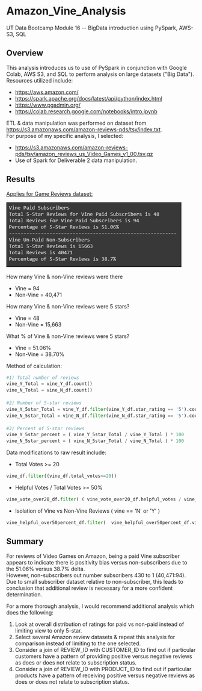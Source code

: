 # Amazon_Vine_Analysis
UT Data Bootcamp Module 16 -- BigData introduction using PySpark, AWS-S3, SQL
<!--
There is a title, and there are multiple sections (2 pt)
Each section has a heading and subheading (2 pt)
Links to images are working, and code is formatted and displayed correctly (2 pt).
-->

<!--
Overview of the analysis: Explain the purpose of this analysis.
The purpose of this analysis is well defined (3 pt)
-->
## Overview

This analysis introduces us to use of PySpark in conjunction with Google Colab, AWS S3, and SQL to perform analysis on large datasets ("Big Data").
Resources utilized include:
* https://aws.amazon.com/
* https://spark.apache.org/docs/latest/api/python/index.html
* https://www.pgadmin.org/
* https://colab.research.google.com/notebooks/intro.ipynb

ETL & data manipulation was performed on dataset from https://s3.amazonaws.com/amazon-reviews-pds/tsv/index.txt.  
For purpose of my specific analysis, I selected:
* https://s3.amazonaws.com/amazon-reviews-pds/tsv/amazon_reviews_us_Video_Games_v1_00.tsv.gz
* Use of Spark for Deliverable 2 data manipulation.

<!--
Results: Using bulleted lists and images of DataFrames as support, address the following questions:
How many Vine reviews and non-Vine reviews were there?
How many Vine reviews were 5 stars? How many non-Vine reviews were 5 stars?
What percentage of Vine reviews were 5 stars? What percentage of non-Vine reviews were 5 stars?
There is a bulleted list that addresses the three questions for unpaid and paid program reviews (7 pt)
-->
## Results

[Applies for Game Reviews dataset:](https://s3.amazonaws.com/amazon-reviews-pds/tsv/amazon_reviews_us_Video_Games_v1_00.tsv.gz)

![Vine_Results](https://github.com/jt-schmidt/Amazon_Vine_Analysis/blob/main/Vine_Results.PNG)

How many Vine & non-Vine reviews were there
  * Vine = 94
  * Non-Vine = 40,471

How many Vine & non-Vine reviews were 5 stars?
  * Vine = 48
  * Non-Vine = 15,663

What % of Vine & non-Vine reviews were 5 stars?
  * Vine = 51.06%
  * Non-Vine = 38.70%

Method of calculation:
``` Python
#1) Total number of reviews
vine_Y_Total = vine_Y_df.count()
vine_N_Total = vine_N_df.count()

#2) Number of 5-star reviews
vine_Y_5star_Total = vine_Y_df.filter(vine_Y_df.star_rating == '5').count()
vine_N_5star_Total = vine_N_df.filter(vine_N_df.star_rating == '5').count()

#3) Percent of 5-star reviews
vine_Y_5star_percent = ( vine_Y_5star_Total / vine_Y_Total ) * 100
vine_N_5star_percent = ( vine_N_5star_Total / vine_N_Total ) * 100
```

Data modifications to raw result include:
* Total Votes >= 20
 ``` Python
 vine_df.filter((vine_df.total_votes>=20))
 ```
* Helpful Votes / Total Votes >= 50%
 ``` Python
 vine_vote_over20_df.filter( ( vine_vote_over20_df.helpful_votes / vine_vote_over20_df.total_votes ) >= 0.5 )
 ```
* Isolation of Vine vs Non-Vine Reviews ( vine == 'N' or 'Y' )
 ``` Python
 vine_helpful_over50percent_df.filter(  vine_helpful_over50percent_df.vine == 'Y' )
 ```
 
<!--
Summary: In your summary, state if there is any positivity bias for reviews in the Vine program. Use the results of your analysis to support your statement. Then, provide one additional analysis that you could do with the dataset to support your statement.
The summary states whether or not there is bias, and the results support this statement (2 pt)
An additional analysis is recommended to support the statement (2 pt)
-->
## Summary

For reviews of Video Games on Amazon, being a paid Vine subscriber appears to indicate there is positivity bias versus non-subscribers due to the 51.06% versus 38.7% delta.  
However, non-subscribers out number subscribers 430 to 1 (40,471:94).  Due to small subscriber dataset relative to non-subscriber, this leads to conclusion that additional review is necessary for a more confident determination.

For a more thorough analysis, I would recommend additional analysis which does the following:
1.  Look at overall distribution of ratings for paid vs non-paid instead of limiting view to only 5-star.
2.  Select several Amazon review datasets & repeat this analysis for comparison instead of limiting to the one selected.
3.  Consider a join of REVIEW_ID with CUSTOMER_ID to find out if particular customers have a pattern of providing positive versus negative reviews as does or does not relate to subscription status.
4.  Consider a join of REVIEW_ID with PRODUCT_ID to find out if particular products have a pattern of receiving positive versus negative reviews as does or does not relate to subscription status.
